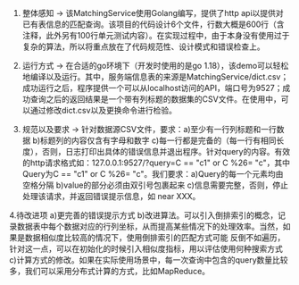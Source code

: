 1.	整体感知 -> 该MatchingService使用Golang编写，提供了http api以提供对已有表信息的匹配查询。该项目的代码设计6个文件，行数大概是600行（含注释，此外另有100行单元测试内容）。在实现过程中，由于本身没有使用过于复杂的算法，所以将重点放在了代码规范性、设计模式和错误检查上。


2.	运行方式 -> 在合适的go环境下（开发时使用的是go 1.18），该demo可以轻松地编译以及运行。其中，服务端信息表的来源是MatchingService/dict.csv；成功运行之后，程序提供一个可以从localhost访问的API，端口号为9527；成功查询之后的返回结果是一个带有列标题的数据集的CSV文件。在使用中，可以通过修改dict.csv以及更换命令进行检验。

3.	规范以及要求 -> 针对数据源CSV文件，要求：a)至少有一行列标题和一行数据 b)标题列的内容仅含有字母和数字 c)每一行都是完备的（每一行有相同长度），否则，日志打印出具体的错误信息并退出程序。针对query的内容。有效的http请求格式如：127.0.0.1:9527/?query=C == "c1" or C %26= "c"，其中Query为C == "c1" or C %26= "c"。我们要求：a)Query的每一个元素均由空格分隔 b)value的部分必须由双引号包裹起来 c)信息需要完整，否则，停止处理该请求，并返回错误提示信息，如 near XXX。


4.待改进项
    a)更完善的错误提示方式 b)改进算法。可以引入倒排索引的概念，记录数据表中每个数据对应的行列坐标，从而提高某些情况下的处理效率。当然，如果是数据相似度比较高的情况下，使用倒排索引的匹配方式可能  反倒不如遍历，针对这一点，可以在初始化的时候引入相似度指标，用以评估使用何种搜索方式 c)计算方式的修改。如果在实际使用场景中，每一次查询中包含的query数量比较多，我们可以采用分布式计算的方式，比如MapReduce。
